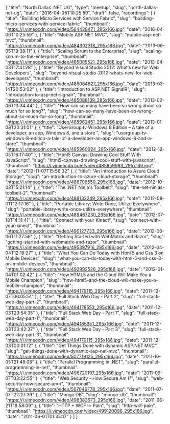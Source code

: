 {
  "title": "North Dallas .NET UG",
  "type": "meetup",
  "slug": "north-dallas-net-ug",
  "date": "2016-04-06T10:25:59",
  "draft": false,
  "recordings": [
    {
      "title": "Building Micro Services with Service Fabric",
      "slug": "building-micro-services-with-service-fabric",
      "thumbnail": "https://i.vimeocdn.com/video/564428471_295x166.jpg",
      "date": "2016-04-06T10:25:59"
    },
    {
      "title": "Mobile ASP.NET MVC",
      "slug": "mobile-asp-net-mvc",
      "thumbnail": "https://i.vimeocdn.com/video/484302318_295x166.jpg",
      "date": "2013-06-05T19:38:11"
    },
    {
      "title": "Scaling Scrum to the Enterprise",
      "slug": "scaling-scrum-to-the-enterprise",
      "thumbnail": "https://i.vimeocdn.com/video/485085521_295x166.jpg",
      "date": "2013-04-03T17:41:28"
    },
    {
      "title": "Beyond Visual Studio 2012: What’s new for Web Developers",
      "slug": "beyond-visual-studio-2012-whats-new-for-web-developers",
      "thumbnail": "https://i.vimeocdn.com/video/485084627_295x166.jpg",
      "date": "2013-03-14T20:53:02"
    },
    {
      "title": "Introduction to ASP.NET SignalR",
      "slug": "introduction-to-asp-net-signalr",
      "thumbnail": "https://i.vimeocdn.com/video/485088139_295x166.jpg",
      "date": "2013-02-06T13:34:44"
    },
    {
      "title": "How can so many have been so wrong about so much for so long?",
      "slug": "how-can-so-many-have-been-so-wrong-about-so-much-for-so-long",
      "thumbnail": "https://i.vimeocdn.com/video/485962451_295x166.jpg",
      "date": "2013-01-08T20:31:01"
    },
    {
      "title": "UserGroup.tv Windows 8 Edition – A tale of a developer, an app, Windows 8, and a store ",
      "slug": "usergroup-tv-windows-8-edition-a-tale-of-a-developer-an-app-windows-8-and-a-store",
      "thumbnail": "https://i.vimeocdn.com/video/485960924_295x166.jpg",
      "date": "2012-12-05T16:17:40"
    },
    {
      "title": "Html5 Canvas: Drawing Cool Stuff With JavaScript",
      "slug": "html5-canvas-drawing-cool-stuff-with-javascript",
      "thumbnail": "https://i.vimeocdn.com/video/485959983_295x166.jpg",
      "date": "2012-11-07T15:56:32"
    },
    {
      "title": "An Introduction to Azure Cloud Storage",
      "slug": "an-introduction-to-azure-cloud-storage",
      "thumbnail": "https://i.vimeocdn.com/video/486706550_295x166.jpg",
      "date": "2012-10-03T15:21:14"
    },
    {
      "title": "The .NET Ninja's Toolbelt",
      "slug": "the-net-ninjas-toolbelt-2",
      "thumbnail": "https://i.vimeocdn.com/video/488133249_295x166.jpg",
      "date": "2012-08-01T12:17:16"
    },
    {
      "title": "Portable Library: Write Once, Utilize Everywhere",
      "slug": "portable-library-write-once-utilize-everywhere",
      "thumbnail": "https://i.vimeocdn.com/video/489467230_295x166.jpg",
      "date": "2012-07-18T14:11:41"
    },
    {
      "title": "Connect with your Kinect",
      "slug": "connect-with-your-kinect",
      "thumbnail": "https://i.vimeocdn.com/video/490127733_295x166.jpg",
      "date": "2012-06-06T11:27:56"
    },
    {
      "title": "Getting Started with WebMatrix and Razor",
      "slug": "getting-started-with-webmatrix-and-razor",
      "thumbnail": "https://i.vimeocdn.com/video/495397916_295x166.jpg",
      "date": "2012-04-04T12:19:27"
    },
    {
      "title": "What You Can Do Today with Html 5 and Css 3 on Mobile Devices",
      "slug": "what-you-can-do-today-with-html-5-and-css-3-on-mobile-devices",
      "thumbnail": "https://i.vimeocdn.com/video/492992526_295x166.jpg",
      "date": "2012-01-04T01:02:42"
    },
    {
      "title": "How HTML5 and the Cloud Will Make You a Mobile Champion",
      "slug": "how-html5-and-the-cloud-will-make-you-a-mobile-champion",
      "thumbnail": "https://i.vimeocdn.com/video/494179115_295x166.jpg",
      "date": "2011-12-07T00:05:51"
    },
    {
      "title": "Full Stack Web Day - Part 2",
      "slug": "full-stack-web-day-part-2",
      "thumbnail": "https://i.vimeocdn.com/video/494178553_295x166.jpg",
      "date": "2011-12-03T23:54:35"
    },
    {
      "title": "Full Stack Web Day - Part 1",
      "slug": "full-stack-web-day-part-1",
      "thumbnail": "https://i.vimeocdn.com/video/494185351_295x166.jpg",
      "date": "2011-12-03T23:42:37"
    },
    {
      "title": "Full Stack Web Day - Part 3",
      "slug": "full-stack-web-day-part-3",
      "thumbnail": "https://i.vimeocdn.com/video/494179115_295x166.jpg",
      "date": "2011-12-03T00:01:12"
    },
    {
      "title": "Get Things Done with dynamic ASP.NET MVC",
      "slug": "get-things-done-with-dynamic-asp-net-mvc",
      "thumbnail": "https://i.vimeocdn.com/video/507719125_295x166.jpg",
      "date": "2011-10-05T21:48:08"
    },
    {
      "title": "Parallel Programming in .NET",
      "slug": "parallel-programming-in-net",
      "thumbnail": "https://i.vimeocdn.com/video/496720197_295x166.jpg",
      "date": "2011-09-07T03:22:55"
    },
    {
      "title": "Web Security - How Secure Am I?",
      "slug": "web-security-how-secure-am-i",
      "thumbnail": "https://i.vimeocdn.com/video/507046778_295x166.jpg",
      "date": "2011-07-07T22:27:39"
    },
    {
      "title": "Mongo DB",
      "slug": "mongo-db",
      "thumbnail": "https://i.vimeocdn.com/video/498383573_295x166.jpg",
      "date": "2011-06-21T18:58:09"
    },
    {
      "title": "HTTP + WCF != Pain",
      "slug": "http-wcf-pain",
      "thumbnail": "https://i.vimeocdn.com/video/499120096_295x166.jpg",
      "date": "2011-06-01T01:35:17"
    }
  ]
}